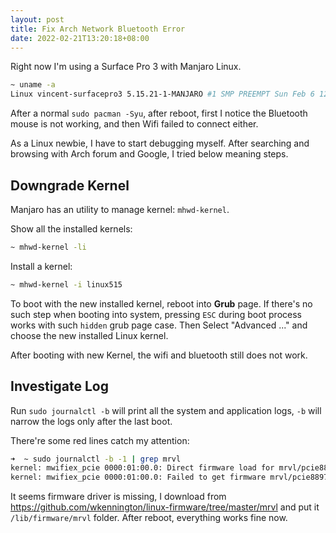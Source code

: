 ```yaml
---
layout: post
title: Fix Arch Network Bluetooth Error
date: 2022-02-21T13:20:18+08:00
---
```



<!--more-->

Right now I'm using a Surface Pro 3 with Manjaro Linux.
```bash
~ uname -a
Linux vincent-surfacepro3 5.15.21-1-MANJARO #1 SMP PREEMPT Sun Feb 6 12:21:42 UTC 2022 x86_64 GNU/Linux
```

After a normal `sudo pacman -Syu`, after reboot, first I notice the Bluetooth mouse is not working, and then Wifi failed to connect either.

As a Linux newbie, I have to start debugging myself. After searching and browsing with Arch forum and Google, I tried below meaning steps.

## Downgrade Kernel
Manjaro has an utility to manage kernel: `mhwd-kernel`.

Show all the installed kernels:
```bash
~ mhwd-kernel -li
```

Install a kernel:
```bash
~ mhwd-kernel -i linux515
```

To boot with the new installed kernel, reboot into **Grub** page. If there's no such step when booting into system, pressing `ESC` during boot process works with such `hidden` grub page case. Then Select "Advanced ..." and choose the new installed Linux kernel. 

After booting with new Kernel, the wifi and bluetooth still does not work.

## Investigate Log
Run `sudo journalctl -b` will print all the system and application logs, `-b` will narrow the logs only after the last boot.

There're some red lines catch my attention:
```bash
➜  ~ sudo journalctl -b -1 | grep mrvl
kernel: mwifiex_pcie 0000:01:00.0: Direct firmware load for mrvl/pcie8897_uapsta.bin failed with error -2
kernel: mwifiex_pcie 0000:01:00.0: Failed to get firmware mrvl/pcie8897_uapsta.bin
```

It seems firmware driver is missing, I download from https://github.com/wkennington/linux-firmware/tree/master/mrvl and put it `/lib/firmware/mrvl` folder.
After reboot, everything works fine now.
